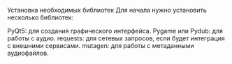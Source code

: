 Установка необходимых библиотек
Для начала нужно установить несколько библиотек:

PyQt5: для создания графического интерфейса.
Pygame или Pydub: для работы с аудио.
requests: для сетевых запросов, если будет интеграция с внешними сервисами.
mutagen: для работы с метаданными аудиофайлов.
